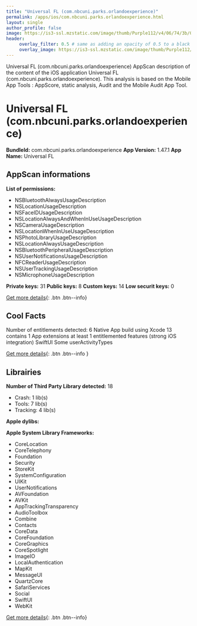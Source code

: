 ```yaml
---
title: "Universal FL (com.nbcuni.parks.orlandoexperience)"
permalink: /apps/ios/com.nbcuni.parks.orlandoexperience.html
layout: single
author_profile: false
image: https://is3-ssl.mzstatic.com/image/thumb/Purple112/v4/06/74/3b/06743b5a-8af4-70db-5b5e-9251b133af0d/UO-AppIcon-1x_U007emarketing-0-7-0-85-220.png/512x512bb.jpg
header: 
     overlay_filter: 0.5 # same as adding an opacity of 0.5 to a black background
     overlay_image: https://is3-ssl.mzstatic.com/image/thumb/Purple112/v4/06/74/3b/06743b5a-8af4-70db-5b5e-9251b133af0d/UO-AppIcon-1x_U007emarketing-0-7-0-85-220.png/512x512bb.jpg
---
```

Universal FL (com.nbcuni.parks.orlandoexperience) AppScan description of the content of the iOS application Universal FL (com.nbcuni.parks.orlandoexperience). This analysis is based on the Mobile App Tools : AppScore, static analysis, Audit and the Mobile Audit App Tool.

# Universal FL (com.nbcuni.parks.orlandoexperience)

**BundleId:** com.nbcuni.parks.orlandoexperience
**App Version:** 1.47.1
**App Name:** Universal FL


## AppScan informations 

**List of permissions:** 
- NSBluetoothAlwaysUsageDescription
- NSLocationUsageDescription
- NSFaceIDUsageDescription
- NSLocationAlwaysAndWhenInUseUsageDescription
- NSCameraUsageDescription
- NSLocationWhenInUseUsageDescription
- NSPhotoLibraryUsageDescription
- NSLocationAlwaysUsageDescription
- NSBluetoothPeripheralUsageDescription
- NSUserNotificationsUsageDescription
- NFCReaderUsageDescription
- NSUserTrackingUsageDescription
- NSMicrophoneUsageDescription
  
  
**Private keys:** 31
**Public keys:** 8
**Custom keys:** 14
**Low securit keys:** 0
  
[Get more details](/pricing.html){: .btn .btn--info}

## Cool Facts

Number of entitlements detected: 6
Native App
build using Xcode 13
contains 1 App extensions
at least 1 entitlemented features (strong iOS integration)
SwiftUI
Some userActivityTypes
  
[Get more details](/pricing.html){: .btn .btn--info }

## Librairies 
**Number of Third Party Library detected:** 18
- Crash: 1 lib(s)
- Tools: 7 lib(s)
- Tracking: 4 lib(s)


**Apple dylibs:**


**Apple System Library Frameworks:**
- CoreLocation
- CoreTelephony
- Foundation
- Security
- StoreKit
- SystemConfiguration
- UIKit
- UserNotifications
- AVFoundation
- AVKit
- AppTrackingTransparency
- AudioToolbox
- Combine
- Contacts
- CoreData
- CoreFoundation
- CoreGraphics
- CoreSpotlight
- ImageIO
- LocalAuthentication
- MapKit
- MessageUI
- QuartzCore
- SafariServices
- Social
- SwiftUI
- WebKit


  
[Get more details](/pricing.html){: .btn .btn--info}

